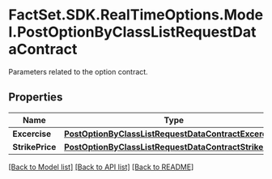 # FactSet.SDK.RealTimeOptions.Model.PostOptionByClassListRequestDataContract
Parameters related to the option contract.

## Properties

Name | Type | Description | Notes
------------ | ------------- | ------------- | -------------
**Excercise** | [**PostOptionByClassListRequestDataContractExcercise**](PostOptionByClassListRequestDataContractExcercise.md) |  | [optional] 
**StrikePrice** | [**PostOptionByClassListRequestDataContractStrikePrice**](PostOptionByClassListRequestDataContractStrikePrice.md) |  | [optional] 

[[Back to Model list]](../README.md#documentation-for-models) [[Back to API list]](../README.md#documentation-for-api-endpoints) [[Back to README]](../README.md)

